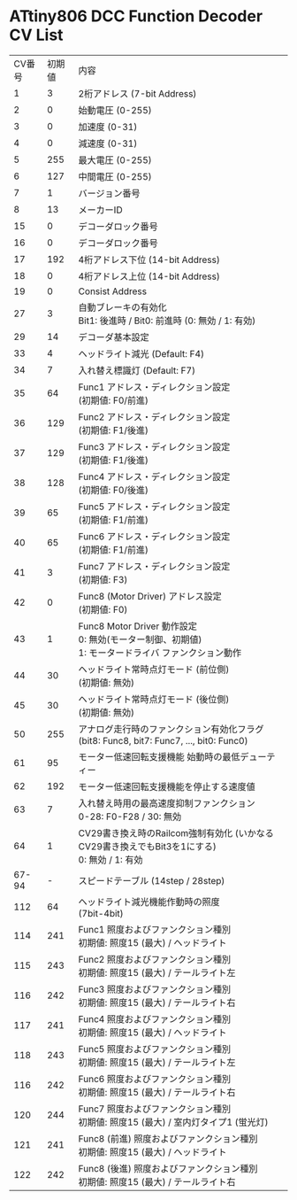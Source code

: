 # ATtiny806 DCC Function Decoder CV List

<table>
  <tr>
    <td>CV番号</td>
    <td>初期値</td>
    <td>内容</td>
  </tr>
  <tr>
    <td>1</td>
    <td>3</td>
    <td>2桁アドレス (7-bit Address)</td>
  </tr>
  <tr>
    <td>2</td>
    <td>0</td>
    <td>始動電圧 (0-255)</td>
  </tr>
  <tr>
    <td>3</td>
    <td>0</td>
    <td>加速度 (0-31)</td>
  </tr>
  <tr>
    <td>4</td>
    <td>0</td>
    <td>減速度 (0-31)</td>
  </tr>
  <tr>
    <td>5</td>
    <td>255</td>
    <td>最大電圧 (0-255)</td>
  </tr>
  <tr>
    <td>6</td>
    <td>127</td>
    <td>中間電圧 (0-255)</td>
  </tr>
  <tr>
    <td>7</td>
    <td>1</td>
    <td>バージョン番号</td>
  </tr>
  <tr>
    <td>8</td>
    <td>13</td>
    <td>メーカーID</td>
  </tr>
  <tr>
    <td>15</td>
    <td>0</td>
    <td>デコーダロック番号</td>
  </tr>
  <tr>
    <td>16</td>
    <td>0</td>
    <td>デコーダロック番号</td>
  </tr>
  <tr>
    <td>17</td>
    <td>192</td>
    <td>4桁アドレス下位 (14-bit Address)</td>
  </tr>
  <tr>
    <td>18</td>
    <td>0</td>
    <td>4桁アドレス上位 (14-bit Address)</td>
  </tr>
  <tr>
    <td>19</td>
    <td>0</td>
    <td>Consist Address</td>
  </tr>
  <tr>
    <td>27</td>
    <td>3</td>
    <td>自動ブレーキの有効化
    <br />Bit1: 後進時 / Bit0: 前進時 (0: 無効 / 1: 有効)</td>
  </tr>
  <tr>
    <td>29</td>
    <td>14</td>
    <td>デコーダ基本設定</td>
  </tr>
    <tr>
    <td>33</td>
    <td>4</td>
    <td>ヘッドライト減光 (Default: F4)</td>
  </tr>
  <tr>
    <td>34</td>
    <td>7</td>
    <td>入れ替え標識灯 (Default: F7)</td>
  </tr>
  <tr>
    <td>35</td>
    <td>64</td>
    <td>Func1 アドレス・ディレクション設定
    <br />(初期値: F0/前進)</td>
  </tr>
  <tr>
    <td>36</td>
    <td>129</td>
    <td>Func2 アドレス・ディレクション設定
    <br />(初期値: F1/後進)</td>
  </tr>
  <tr>
    <td>37</td>
    <td>129</td>
    <td>Func3 アドレス・ディレクション設定
    <br />(初期値: F1/後進)
  </tr>
  <tr>
    <td>38</td>
    <td>128</td>
    <td>Func4 アドレス・ディレクション設定
    <br />(初期値: F0/後進)
  </tr>
  <tr>
    <td>39</td>
    <td>65</td>
    <td>Func5 アドレス・ディレクション設定
    <br />(初期値: F1/前進)
  </tr>
  <tr>
    <td>40</td>
    <td>65</td>
    <td>Func6 アドレス・ディレクション設定
    <br />(初期値: F1/前進)
  </tr>
  <tr>
    <td>41</td>
    <td>3</td>
    <td>Func7 アドレス・ディレクション設定
    <br />(初期値: F3)
  </tr>
  <tr>
    <td>42</td>
    <td>0</td>
    <td>Func8 (Motor Driver) アドレス設定
    <br>(初期値: F0)</td>
  </tr>
  <tr>
    <td>43</td>
    <td>1</td>
    <td>Func8 Motor Driver 動作設定
    <br>0: 無効(モーター制御、初期値)
    <br>1: モータードライバ ファンクション動作</td>
  </tr>
  <tr>
    <td>44</td>
    <td>30</td>
    <td>ヘッドライト常時点灯モード (前位側)
    <br />(初期値: 無効)
  </tr>
  <tr>
    <td>45</td>
    <td>30</td>
    <td>ヘッドライト常時点灯モード (後位側)
    <br />(初期値: 無効)
  </tr>
  <tr>
    <td>50</td>
    <td>255</td>
    <td>アナログ走行時のファンクション有効化フラグ
    <br>(bit8: Func8, bit7: Func7, ..., bit0: Func0)</td>
  </tr>
  <tr>
    <td>61</td>
    <td>95</td>
    <td>モーター低速回転支援機能 始動時の最低デューティー</td>
  </tr>
  <tr>
    <td>62</td>
    <td>192</td>
    <td>モーター低速回転支援機能を停止する速度値</td>
  </tr>
  <tr>
    <td>63</td>
    <td>7</td>
    <td>入れ替え時用の最高速度抑制ファンクション
    <br />0-28: F0-F28 / 30: 無効</td>
  </tr>
  <tr>
    <td>64</td>
    <td>1</td>
    <td>CV29書き換え時のRailcom強制有効化 (いかなるCV29書き換えでもBit3を1にする)
    <br />0: 無効 / 1: 有効</td>
  </tr>
  <tr>
    <td>67-94</td>
    <td>-</td>
    <td>スピードテーブル (14step / 28step)</td> 
  </tr>
  
  <tr>
    <td>112</td>
    <td>64</td>
    <td>ヘッドライト減光機能作動時の照度
    <br />(7bit-4bit)</td>
  </tr>
  <tr>
    <td>114</td>
    <td>241</td>
    <td>Func1 照度およびファンクション種別
    <br>初期値: 照度15 (最大) / ヘッドライト</td>
  </tr>
  <tr>
    <td>115</td>
    <td>243</td>
    <td>Func2 照度およびファンクション種別
    <br>初期値: 照度15 (最大) / テールライト左</td>
  </tr>
  <tr>
    <td>116</td>
    <td>242</td>
    <td>Func3 照度およびファンクション種別
    <br>初期値: 照度15 (最大) / テールライト右</td>
  </tr>
  <tr>
    <td>117</td>
    <td>241</td>
    <td>Func4 照度およびファンクション種別
    <br>初期値: 照度15 (最大) / ヘッドライト</td>
  </tr>
  <tr>
    <td>118</td>
    <td>243</td>
    <td>Func5 照度およびファンクション種別
    <br>初期値: 照度15 (最大) / テールライト左</td>
  </tr>
  <tr>
    <td>116</td>
    <td>242</td>
    <td>Func6 照度およびファンクション種別
    <br>初期値: 照度15 (最大) / テールライト右</td>
  </tr>
  <tr>
    <td>120</td>
    <td>244</td>
    <td>Func7 照度およびファンクション種別
    <br>初期値: 照度15 (最大) / 室内灯タイプ1 (蛍光灯)</td>
  </tr>
  <tr>
    <td>121</td>
    <td>241</td>
    <td>Func8 (前進) 照度およびファンクション種別
    <br>初期値: 照度15 (最大) / ヘッドライト</td>
  </tr>
  <tr>
    <td>122</td>
    <td>242</td>
    <td>Func8 (後進) 照度およびファンクション種別
    <br>初期値: 照度15 (最大) / テールライト右</td>
  </tr>

</table>